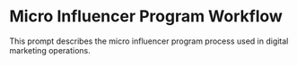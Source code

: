 # Micro Influencer Program Workflow

This prompt describes the micro influencer program process used in digital marketing operations.
